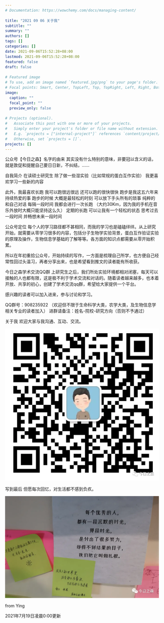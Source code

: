 ```yaml
---
# Documentation: https://wowchemy.com/docs/managing-content/

title: "2021 09 06 关于我"
subtitle: ""
summary: ""
authors: []
tags: []
categories: []
date: 2021-09-06T15:52:28+08:00
lastmod: 2021-09-06T15:52:28+08:00
featured: false
draft: false

# Featured image
# To use, add an image named `featured.jpg/png` to your page's folder.
# Focal points: Smart, Center, TopLeft, Top, TopRight, Left, Right, BottomLeft, Bottom, BottomRight.
image:
  caption: ""
  focal_point: ""
  preview_only: false

# Projects (optional).
#   Associate this post with one or more of your projects.
#   Simply enter your project's folder or file name without extension.
#   E.g. `projects = ["internal-project"]` references `content/project/deep-learning/index.md`.
#   Otherwise, set `projects = []`.
projects: []
---
```

公众号【今日之森】名字的由来
其实没有什么特别的意味，非要冠以含义的话，就是敦促和提醒自己要日日新，不纠结，……

自我简介
在读硕士研究生
除了做一些湿实验（比如常规的蛋白互作实验）
我更喜欢学习一些新的内容

此外，我最喜欢长跑
我可以跑很远很远
还可以跑的很快很快
跑步是我这五六年来持续热爱的事
跑步的时候
大概是最轻松的时刻
可以放下手头所有的琐事
纯粹的和自己对话
每隔一段时间
我都会进行一次长跑
（大约30Km，因为我的手机在音乐外放时大概只能坚持这么久）
定期的长跑
可以让我有一个轻松的状态
思考过去一段时间
并畅想未来一段时间

公众号定位
每个人的学习路径都不甚相同，而我的学习也是磕磕绊绊。从上研究开始，就需要从零学习很多的内容，包括分子生物学实验背景，蛋白互作验证实验的原理及操作，生物信息学基础的了解等等。各方面的知识点都需要从零开始积累。

所以在年初重拾公众号，开始持续的写作，一方面是梳理自己所学，也方便自己经常性回过头温习，再者分享出来，也是希望看到推文的读者能有所收获。

今日之森学术交流QQ群
上研究生之后，我们所处实验环境都相对闭塞，每天可以接触的人也都有限，这是极不利于学术交流和对话的。随着读者越来越多，也本着开放、共享的初心，创建了学术交流qq群，希望给大家提供一个平台。

感兴趣的读者可以加入进来，参与讨论和学习。

QQ群号：908235922
（欢迎但不限于生命科学大类，农学大类，及生物信息学相关专业的读者加入） 进群请备注：姓名-院校-研究方向（否则不予通过）

关于我
欢迎大家与我沟通、互动、交流。

![](p1.png)


写到最后
但愿每次回忆，对生活都不感到负疚。

![](p2.png)

from Ying

2021年7月19日凌晨0:00更新